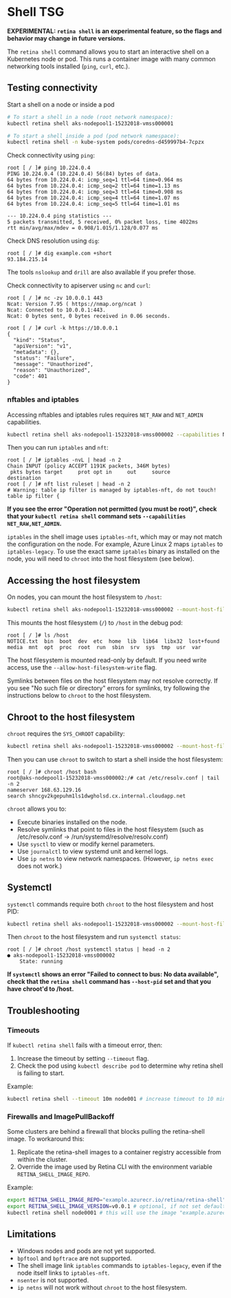 # Shell TSG

**EXPERIMENTAL: `retina shell` is an experimental feature, so the flags and behavior may change in future versions.**

The `retina shell` command allows you to start an interactive shell on a Kubernetes node or pod. This runs a container image with many common networking tools installed (`ping`, `curl`, etc.).

## Testing connectivity

Start a shell on a node or inside a pod

```bash
# To start a shell in a node (root network namespace):
kubectl retina shell aks-nodepool1-15232018-vmss000001

# To start a shell inside a pod (pod network namespace):
kubectl retina shell -n kube-system pods/coredns-d459997b4-7cpzx
```

Check connectivity using `ping`:

```text
root [ / ]# ping 10.224.0.4
PING 10.224.0.4 (10.224.0.4) 56(84) bytes of data.
64 bytes from 10.224.0.4: icmp_seq=1 ttl=64 time=0.964 ms
64 bytes from 10.224.0.4: icmp_seq=2 ttl=64 time=1.13 ms
64 bytes from 10.224.0.4: icmp_seq=3 ttl=64 time=0.908 ms
64 bytes from 10.224.0.4: icmp_seq=4 ttl=64 time=1.07 ms
64 bytes from 10.224.0.4: icmp_seq=5 ttl=64 time=1.01 ms

--- 10.224.0.4 ping statistics ---
5 packets transmitted, 5 received, 0% packet loss, time 4022ms
rtt min/avg/max/mdev = 0.908/1.015/1.128/0.077 ms
```

Check DNS resolution using `dig`:

```text
root [ / ]# dig example.com +short
93.184.215.14
```

The tools `nslookup` and `drill` are also available if you prefer those.

Check connectivity to apiserver using `nc` and `curl`:

```text
root [ / ]# nc -zv 10.0.0.1 443
Ncat: Version 7.95 ( https://nmap.org/ncat )
Ncat: Connected to 10.0.0.1:443.
Ncat: 0 bytes sent, 0 bytes received in 0.06 seconds.

root [ / ]# curl -k https://10.0.0.1
{
  "kind": "Status",
  "apiVersion": "v1",
  "metadata": {},
  "status": "Failure",
  "message": "Unauthorized",
  "reason": "Unauthorized",
  "code": 401
}
```

### nftables and iptables

Accessing nftables and iptables rules requires `NET_RAW` and `NET_ADMIN` capabilities.

```bash
kubectl retina shell aks-nodepool1-15232018-vmss000002 --capabilities NET_ADMIN,NET_RAW
```

Then you can run `iptables` and `nft`:

```text
root [ / ]# iptables -nvL | head -n 2
Chain INPUT (policy ACCEPT 1191K packets, 346M bytes)
 pkts bytes target     prot opt in     out     source               destination         
root [ / ]# nft list ruleset | head -n 2
# Warning: table ip filter is managed by iptables-nft, do not touch!
table ip filter {
```

**If you see the error "Operation not permitted (you must be root)", check that your `kubectl retina shell` command sets `--capabilities NET_RAW,NET_ADMIN`.**

`iptables` in the shell image uses `iptables-nft`, which may or may not match the configuration on the node. For example, Azure Linux 2 maps `iptables` to `iptables-legacy`. To use the exact same `iptables` binary as installed on the node, you will need to `chroot` into the host filesystem (see below).

## Accessing the host filesystem

On nodes, you can mount the host filesystem to `/host`:

```bash
kubectl retina shell aks-nodepool1-15232018-vmss000002 --mount-host-filesystem
```

This mounts the host filesystem (`/`) to `/host` in the debug pod:

```text
root [ / ]# ls /host
NOTICE.txt  bin  boot  dev  etc  home  lib  lib64  libx32  lost+found  media  mnt  opt  proc  root  run  sbin  srv  sys  tmp  usr  var
```

The host filesystem is mounted read-only by default. If you need write access, use the `--allow-host-filesystem-write` flag.

Symlinks between files on the host filesystem may not resolve correctly. If you see "No such file or directory" errors for symlinks, try following the instructions below to `chroot` to the host filesystem.

## Chroot to the host filesystem

`chroot` requires the `SYS_CHROOT` capability:

```bash
kubectl retina shell aks-nodepool1-15232018-vmss000002 --mount-host-filesystem --capabilities SYS_CHROOT
```

Then you can use `chroot` to switch to start a shell inside the host filesystem:

```text
root [ / ]# chroot /host bash
root@aks-nodepool1-15232018-vmss000002:/# cat /etc/resolv.conf | tail -n 2
nameserver 168.63.129.16
search shncgv2kgepuhm1ls1dwgholsd.cx.internal.cloudapp.net
```

`chroot` allows you to:

* Execute binaries installed on the node.
* Resolve symlinks that point to files in the host filesystem (such as /etc/resolv.conf -> /run/systemd/resolve/resolv.conf)
* Use `sysctl` to view or modify kernel parameters.
* Use `journalctl` to view systemd unit and kernel logs.
* Use `ip netns` to view network namespaces. (However, `ip netns exec` does not work.)

## Systemctl

`systemctl` commands require both `chroot` to the host filesystem and host PID:

```bash
kubectl retina shell aks-nodepool1-15232018-vmss000002 --mount-host-filesystem --capabilities SYS_CHROOT --host-pid
```

Then `chroot` to the host filesystem and run `systemctl status`:

```text
root [ / ]# chroot /host systemctl status | head -n 2
● aks-nodepool1-15232018-vmss000002
    State: running
```

**If `systemctl` shows an error "Failed to connect to bus: No data available", check that the `retina shell` command has `--host-pid` set and that you have chroot'd to /host.**

## Troubleshooting

### Timeouts

If `kubectl retina shell` fails with a timeout error, then:

1. Increase the timeout by setting `--timeout` flag.
2. Check the pod using `kubectl describe pod` to determine why retina shell is failing to start.

Example:

```bash
kubectl retina shell --timeout 10m node001 # increase timeout to 10 minutes
```

### Firewalls and ImagePullBackoff

Some clusters are behind a firewall that blocks pulling the retina-shell image. To workaround this:

1. Replicate the retina-shell images to a container registry accessible from within the cluster.
2. Override the image used by Retina CLI with the environment variable `RETINA_SHELL_IMAGE_REPO`.

Example:

```bash
export RETINA_SHELL_IMAGE_REPO="example.azurecr.io/retina/retina-shell"
export RETINA_SHELL_IMAGE_VERSION=v0.0.1 # optional, if not set defaults to the Retina CLI version.
kubectl retina shell node0001 # this will use the image "example.azurecr.io/retina/retina-shell:v0.0.1"
```

## Limitations

* Windows nodes and pods are not yet supported.
* `bpftool` and `bpftrace` are not supported.
* The shell image link `iptables` commands to `iptables-legacy`, even if the node itself links to `iptables-nft`.
* `nsenter` is not supported.
* `ip netns` will not work without `chroot` to the host filesystem.
